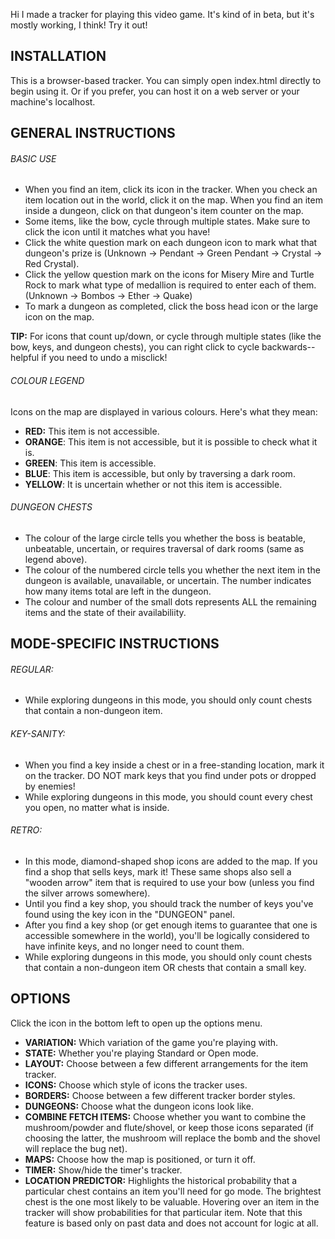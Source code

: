 Hi I made a tracker for playing this video game. It's kind of in beta, but it's mostly working, I think! Try it out!

## INSTALLATION

This is a browser-based tracker. You can simply open index.html directly to begin using it. Or if you prefer, you can host it on a web server or your machine's localhost.

## GENERAL INSTRUCTIONS

###### BASIC USE

- When you find an item, click its icon in the tracker. When you check an item location out in the world, click it on the map. When you find an item inside a dungeon, click on that dungeon's item counter on the map.
- Some items, like the bow, cycle through multiple states. Make sure to click the icon until it matches what you have!
- Click the white question mark on each dungeon icon to mark what that dungeon's prize is
(Unknown -> Pendant -> Green Pendant -> Crystal -> Red Crystal).
- Click the yellow question mark on the icons for Misery Mire and Turtle Rock to mark what type of medallion is required to enter each of them.
(Unknown -> Bombos -> Ether -> Quake)
- To mark a dungeon as completed, click the boss head icon or the large icon on the map.

**TIP:** For icons that count up/down, or cycle through multiple states (like the bow, keys, and dungeon chests), you can right click to cycle backwards-- helpful if you need to undo a misclick!

###### COLOUR LEGEND

Icons on the map are displayed in various colours. Here's what they mean:
- **RED:** This item is not accessible.
- **ORANGE**: This item is not accessible, but it is possible to check what it is.
- **GREEN**: This item is accessible.
- **BLUE**: This item is accessible, but only by traversing a dark room.
- **YELLOW**: It is uncertain whether or not this item is accessible.

###### DUNGEON CHESTS

- The colour of the large circle tells you whether the boss is beatable, unbeatable, uncertain, or requires traversal of dark rooms (same as legend above).
- The colour of the numbered circle tells you whether the next item in the dungeon is available, unavailable, or uncertain. The number indicates how many items total are left in the dungeon.
- The colour and number of the small dots represents ALL the remaining items and the state of their availabiliity.


## MODE-SPECIFIC INSTRUCTIONS

###### REGULAR:
- While exploring dungeons in this mode, you should only count chests that contain a non-dungeon item.

###### KEY-SANITY:
- When you find a key inside a chest or in a free-standing location, mark it on the tracker.
DO NOT mark keys that you find under pots or dropped by enemies!
- While exploring dungeons in this mode, you should count every chest you open, no matter what is inside.

###### RETRO:
- In this mode, diamond-shaped shop icons are added to the map. If you find a shop that sells keys, mark it! These same shops also sell a "wooden arrow" item that is required to use your bow (unless you find the silver arrows somewhere).
- Until you find a key shop, you should track the number of keys you've found using the key icon in the "DUNGEON" panel.
- After you find a key shop (or get enough items to guarantee that one is accessible somewhere in the world), you'll be logically considered to have infinite keys, and no longer need to count them.
- While exploring dungeons in this mode, you should only count chests that contain a non-dungeon item OR chests that contain a small key.


## OPTIONS

Click the icon in the bottom left to open up the options menu.

- **VARIATION:** Which variation of the game you're playing with.
- **STATE:** Whether you're playing Standard or Open mode.
- **LAYOUT:** Choose between a few different arrangements for the item tracker.
- **ICONS:** Choose which style of icons the tracker uses.
- **BORDERS:** Choose between a few different tracker border styles.
- **DUNGEONS:** Choose what the dungeon icons look like.
- **COMBINE FETCH ITEMS:** Choose whether you want to combine the mushroom/powder and flute/shovel, or keep those icons separated (if choosing the latter, the mushroom will replace the bomb and the shovel will replace the bug net).
- **MAPS:** Choose how the map is positioned, or turn it off.
- **TIMER:** Show/hide the timer's tracker.
- **LOCATION PREDICTOR:** Highlights the historical probability that a particular chest contains an item you'll need for go mode. The brightest chest is the one most likely to be valuable. Hovering over an item in the tracker will show probabilities for that particular item. Note that this feature is based only on past data and does not account for logic at all.